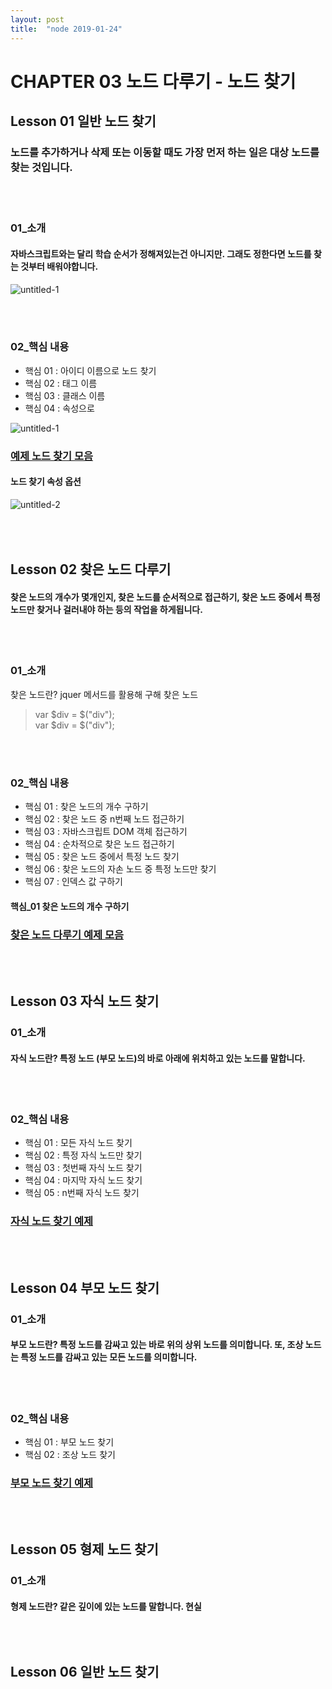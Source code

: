 ```yaml
---
layout: post
title:  "node 2019-01-24"
---
```


CHAPTER 03  노드 다루기 - 노드 찾기
=============

Lesson 01  일반 노드 찾기
-------------

### 노드를 추가하거나 삭제 또는 이동할 때도 가장 먼저 하는 일은 대상 노드를 찾는 것입니다.

<br><br>
### 01_소개

#### 자바스크립트와는 달리 학습 순서가 정해져있는건 아니지만. 그래도 정한다면 노드를 찾는 것부터 배워야합니다.

![untitled-1](https://user-images.githubusercontent.com/42795906/51660061-da340d80-1fef-11e9-881b-3f6a512cfdf8.jpg)

<br><br>
### 02_핵심 내용

- 핵심 01 : 아이디 이름으로 노드 찾기
- 핵심 02 : 태그 이름
- 핵심 03 : 클래스 이름
- 핵심 04 : 속성으로

![untitled-1](https://user-images.githubusercontent.com/42795906/51660173-3dbe3b00-1ff0-11e9-9197-8e8ad834c47e.jpg)


### [예제 노드 찾기 모음](https://jsfiddle.net/qk4rodgc/3/)

#### 노드 찾기 속성 옵션

![untitled-2](https://user-images.githubusercontent.com/42795906/51661738-128a1a80-1ff5-11e9-9790-d284439f7778.jpg)


<br><br>
Lesson 02  찾은 노드 다루기
-------------

#### 찾은 노드의 개수가 몇개인지, 찾은 노드를 순서적으로 접근하기, 찾은 노드 중에서 특정 노드만 찾거나 걸러내야 하는 등의 작업을 하게됩니다.

<br><br>
### 01_소개

찾은 노드란? jquer 메서드를 활용해 구해 찾은 노드

> var $div = $("div"); <br>
> var $div = $("div");

<br><br>
### 02_핵심 내용

- 핵심 01 : 찾은 노드의 개수 구하기
- 핵심 02 : 찾은 노드 중 n번째 노드 접근하기
- 핵심 03 : 자바스크립트 DOM 객체 접근하기
- 핵심 04 : 순차적으로 찾은 노드 접근하기
- 핵심 05 : 찾은 노드 중에서 특정 노드 찾기
- 핵심 06 : 찾은 노드의 자손 노드 중 특정 노드만 찾기
- 핵심 07 : 인덱스 값 구하기

#### 핵심_01 찾은 노드의 개수 구하기

### [찾은 노드 다루기 예제 모음](https://jsfiddle.net/vge1u52m/4/)


<br><br>
Lesson 03  자식 노드 찾기
-------------

### 01_소개

#### 자식 노드란? 특정 노드 (부모 노드)의 바로 아래에 위치하고 있는 노드를 말합니다.

<br><br>
### 02_핵심 내용

- 핵심 01 : 모든 자식 노드 찾기
- 핵심 02 : 특정 자식 노드만 찾기
- 핵심 03 : 첫번째 자식 노드 찾기
- 핵심 04 : 마지막 자식 노드 찾기
- 핵심 05 : n번째 자식 노드 찾기

### [자식 노드 찾기 예제 ](https://jsfiddle.net/sewkfnmz/2/)

<br><br>
Lesson 04  부모 노드 찾기
-------------

### 01_소개

#### 부모 노드란? 특정 노드를 감싸고 있는 바로 위의 상위 노드를 의미합니다. 또, 조상 노드는 특정 노드를 감싸고 있는 모든 노드를 의미합니다.

<br><br>
### 02_핵심 내용

- 핵심 01 : 부모 노드 찾기
- 핵심 02 : 조상 노드 찾기

### [부모 노드 찾기 예제 ](https://jsfiddle.net/rv6obg79/)

<br><br>
Lesson 05  형제 노드 찾기
-------------

### 01_소개

#### 형제 노드란? 같은 깊이에 있는 노드를 말합니다. 현실



<br><br>
Lesson 06  일반 노드 찾기
-------------


